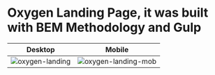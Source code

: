 # Oxygen Landing Page, it was built with BEM Methodology and Gulp

Desktop          |  Mobile
:-------------------------:|:-------------------------:
![oxygen-landing](https://user-images.githubusercontent.com/60577503/181361020-54bdeb56-8613-4462-a0b3-16382cafb887.png)  |  ![oxygen-landing-mob](https://user-images.githubusercontent.com/60577503/181361057-81c51792-1b21-4bfa-9681-68fe5c34ee5b.png)
